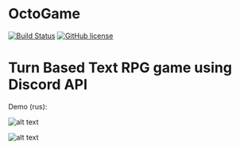 # OctoGame

[![Build Status](https://travis-ci.com/mylorik/OctoGame.svg?token=1jRzDeWcJNpvamrzSzpB&branch=master)](https://travis-ci.com/mylorik/OctoGame)
[![GitHub license](https://img.shields.io/badge/license-MIT-blue.svg)](https://github.com/mylorik/OctoGame/blob/master/LICENSE)


# Turn Based Text RPG game using Discord API

Demo (rus):

![alt text](https://i.imgur.com/OYucXtD.png)

![alt text](https://i.imgur.com/a5BKv9i.png)



